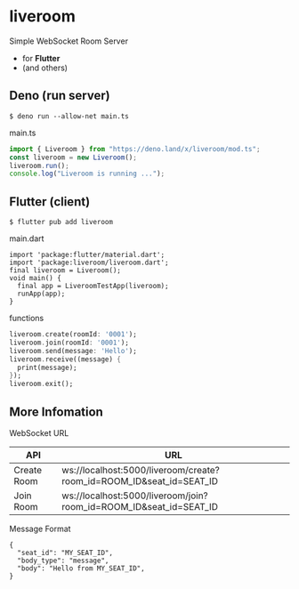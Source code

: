 # liveroom

Simple WebSocket Room Server

- for **Flutter**
- (and others)

## Deno (run server)

```shell
$ deno run --allow-net main.ts
```

main.ts

```main.ts
import { Liveroom } from "https://deno.land/x/liveroom/mod.ts";
const liveroom = new Liveroom();
liveroom.run();
console.log("Liveroom is running ...");
```

## Flutter (client)

```
$ flutter pub add liveroom
```

main.dart

```
import 'package:flutter/material.dart';
import 'package:liveroom/liveroom.dart';
final liveroom = Liveroom();
void main() {
  final app = LiveroomTestApp(liveroom);
  runApp(app);
}
```

functions

```example.dart
liveroom.create(roomId: '0001');
liveroom.join(roomId: '0001');
liveroom.send(message: 'Hello');
liveroom.receive((message) {
  print(message);
});
liveroom.exit();
```

## More Infomation

WebSocket URL

| API         | URL                                                                 |
| ----------- | ------------------------------------------------------------------- |
| Create Room | ws://localhost:5000/liveroom/create?room_id=ROOM_ID&seat_id=SEAT_ID |
| Join Room   | ws://localhost:5000/liveroom/join?room_id=ROOM_ID&seat_id=SEAT_ID   |

Message Format

```
{
  "seat_id": "MY_SEAT_ID",
  "body_type": "message",
  "body": "Hello from MY_SEAT_ID",
}
```
